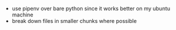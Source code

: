 - use pipenv over bare python since it works better on my ubuntu machine
- break down files in smaller chunks where possible